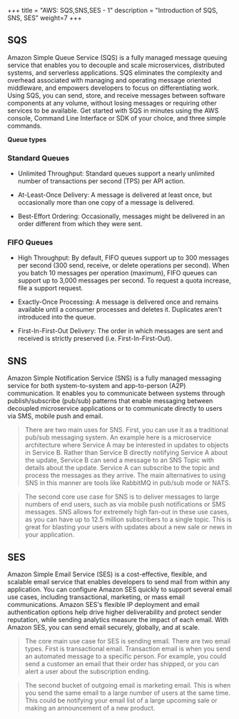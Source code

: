+++
title = "AWS: SQS,SNS,SES - 1"
description = "Introduction of SQS, SNS, SES"
weight=7
+++

## SQS


Amazon Simple Queue Service (SQS) is a fully managed message queuing service that enables you to decouple and scale microservices, distributed systems, and serverless applications. SQS eliminates the complexity and overhead associated with managing and operating message oriented middleware, and empowers developers to focus on differentiating work. Using SQS, you can send, store, and receive messages between software components at any volume, without losing messages or requiring other services to be available. Get started with SQS in minutes using the AWS console, Command Line Interface or SDK of your choice, and three simple commands.



__Queue types__

### Standard Queues

* Unlimited Throughput: Standard queues support a nearly unlimited number of transactions per second (TPS) per API action.

* At-Least-Once Delivery: A message is delivered at least once, but occasionally more than one copy of a message is delivered.

* Best-Effort Ordering: Occasionally, messages might be delivered in an order different from which they were sent.

### FIFO Queues

* High Throughput: By default, FIFO queues support up to 300 messages per second (300 send, receive, or delete operations per second). When you batch 10 messages per operation (maximum), FIFO queues can support up to 3,000 messages per second. To request a quota increase, file a support request.

* Exactly-Once Processing: A message is delivered once and remains available until a consumer processes and deletes it. Duplicates aren't introduced into the queue.

* First-In-First-Out Delivery: The order in which messages are sent and received is strictly preserved (i.e. First-In-First-Out).


## SNS

Amazon Simple Notification Service (SNS) is a fully managed messaging service for both system-to-system and app-to-person (A2P) communication. It enables you to communicate between systems through publish/subscribe (pub/sub) patterns that enable messaging between decoupled microservice applications or to communicate directly to users via SMS, mobile push and email.

> There are two main uses for SNS. First, you can use it as a traditional pub/sub messaging system. An example here is a microservice architecture where Service A may be interested in updates to objects in Service B. Rather than Service B directly notifying Service A about the update, Service B can send a message to an SNS Topic with details about the update. Service A can subscribe to the topic and process the messages as they arrive. The main alternatives to using SNS in this manner are tools like RabbitMQ in pub/sub mode or NATS.

> The second core use case for SNS is to deliver messages to large numbers of end users, such as via mobile push notifications or SMS messages. SNS allows for extremely high fan-out in these use cases, as you can have up to 12.5 million subscribers to a single topic. This is great for blasting your users with updates about a new sale or news in your application.

## SES

Amazon Simple Email Service (SES) is a cost-effective, flexible, and scalable email service that enables developers to send mail from within any application. You can configure Amazon SES quickly to support several email use cases, including transactional, marketing, or mass email communications. Amazon SES's flexible IP deployment and email authentication options help drive higher deliverability and protect sender reputation, while sending analytics measure the impact of each email. With Amazon SES, you can send email securely, globally, and at scale.


> The core main use case for SES is sending email. There are two email types. First is transactional email. Transaction email is when you send an automated message to a specific person. For example, you could send a customer an email that their order has shipped, or you can alert a user about the subscription  ending.

> The second bucket of outgoing email is marketing email. This is when you send the same email to a large number of users at the same time. This could be notifying your email list of a large upcoming sale or making an announcement of a new product.